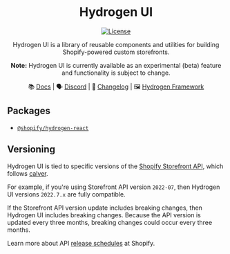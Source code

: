 <div align="center">

# Hydrogen UI

<a href="https://github.com/Shopify/hydrogen-ui/blob/2022-7/LICENSE.md"><img src="https://img.shields.io/npm/l/@shopify/hydrogen.svg?sanitize=true" alt="License"></a>

Hydrogen UI is a library of reusable components and utilities for building Shopify-powered custom storefronts.

**Note:** Hydrogen UI is currently available as an experimental (beta) feature and functionality is subject to change.

📚 [Docs](https://shopify.dev/custom-storefronts/hydrogen/alternate-frameworks) | 🗣 [Discord](https://discord.gg/Hefq6w5c5d) | 📝 [Changelog](./packages/react/CHANGELOG.md) | 🖼 [Hydrogen Framework](https://github.com/Shopify/hydrogen)

</div>

## Packages

- [`@shopify/hydrogen-react`](./packages/react/)

## Versioning

Hydrogen UI is tied to specific versions of the [Shopify Storefront API](https://shopify.dev/api/storefront), which follows [calver](https://calver.org/).

For example, if you're using Storefront API version `2022-07`, then Hydrogen UI versions `2022.7.x` are fully compatible.

If the Storefront API version update includes breaking changes, then Hydrogen UI includes breaking changes. Because the API version is updated every three months, breaking changes could occur every three months.

Learn more about API [release schedules](https://shopify.dev/api/usage/versioning#release-schedule) at Shopify.
